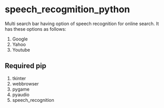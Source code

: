 # speech_recogmition_python
Multi search bar having option of speech recognition for online search.
It has these options as follows:
1. Google
2. Yahoo
3. Youtube

## Required pip
1. tkinter   
2. webbrowser
3. pygame
4. pyaudio
5. speech_recognition

